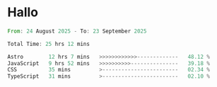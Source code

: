 # Hallo
<!--START_SECTION:waka-->

```rust
From: 24 August 2025 - To: 23 September 2025

Total Time: 25 hrs 12 mins

Astro        12 hrs 7 mins   >>>>>>>>>>>>-------------   48.12 %
JavaScript   9 hrs 52 mins   >>>>>>>>>>---------------   39.18 %
CSS          35 mins         >------------------------   02.34 %
TypeScript   31 mins         >------------------------   02.10 %
```

<!--END_SECTION:waka-->

